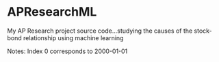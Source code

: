 # APResearchML
My AP Research project source code...studying the causes of the stock-bond relationship using machine learning

Notes:
Index 0 corresponds to 2000-01-01